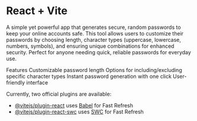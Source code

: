 # React + Vite
A simple yet powerful app that generates secure, random passwords to keep your online accounts safe. This tool allows users to customize their passwords by choosing length, character types (uppercase, lowercase, numbers, symbols), and ensuring unique combinations for enhanced security. Perfect for anyone needing quick, reliable passwords for everyday use.

Features
Customizable password length
Options for including/excluding specific character types
Instant password generation with one click
User-friendly interface



Currently, two official plugins are available:

- [@vitejs/plugin-react](https://github.com/vitejs/vite-plugin-react/blob/main/packages/plugin-react/README.md) uses [Babel](https://babeljs.io/) for Fast Refresh
- [@vitejs/plugin-react-swc](https://github.com/vitejs/vite-plugin-react-swc) uses [SWC](https://swc.rs/) for Fast Refresh
